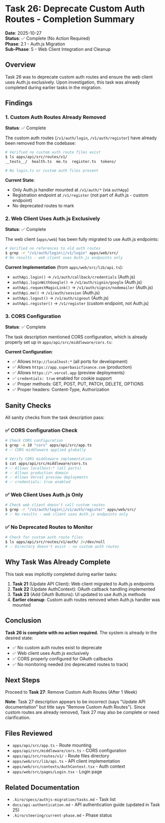 # Task 26: Deprecate Custom Auth Routes - Completion Summary

**Date**: 2025-10-27  
**Status**: ✅ Complete (No Action Required)  
**Phase**: 2.1 - Auth.js Migration  
**Sub-Phase**: 5 - Web Client Integration and Cleanup

## Overview

Task 26 was to deprecate custom auth routes and ensure the web client uses Auth.js exclusively. Upon investigation, this task was already completed during earlier tasks in the migration.

## Findings

### 1. Custom Auth Routes Already Removed

**Status**: ✅ Complete

The custom auth routes (`/v1/auth/login`, `/v1/auth/register`) have already been removed from the codebase:

```bash
# Verified no custom auth route files exist
$ ls apps/api/src/routes/v1/
__tests__/  health.ts  me.ts  register.ts  tokens/

# No login.ts or custom auth files present
```

**Current State**:
- Only Auth.js handler mounted at `/v1/auth/*` (via `authApp`)
- Registration endpoint at `/v1/register` (not part of Auth.js - custom endpoint)
- No deprecated routes to mark

### 2. Web Client Uses Auth.js Exclusively

**Status**: ✅ Complete

The web client (`apps/web`) has been fully migrated to use Auth.js endpoints:

```bash
# Verified no references to old auth routes
$ grep -r "/v1/auth/login\|/v1/login" apps/web/src/
# No results - web client uses Auth.js endpoints only
```

**Current Implementation** (from `apps/web/src/lib/api.ts`):
- `authApi.login()` → `/v1/auth/callback/credentials` (Auth.js)
- `authApi.loginWithGoogle()` → `/v1/auth/signin/google` (Auth.js)
- `authApi.requestMagicLink()` → `/v1/auth/signin/nodemailer` (Auth.js)
- `authApi.me()` → `/v1/auth/session` (Auth.js)
- `authApi.logout()` → `/v1/auth/signout` (Auth.js)
- `authApi.register()` → `/v1/register` (custom endpoint, not Auth.js)

### 3. CORS Configuration

**Status**: ✅ Complete

The task description mentioned CORS configuration, which is already properly set up in `apps/api/src/middleware/cors.ts`:

**Current Configuration**:
- ✅ Allows `http://localhost:*` (all ports for development)
- ✅ Allows `https://app.superbasicfinance.com` (production)
- ✅ Allows `https://*.vercel.app` (preview deployments)
- ✅ `credentials: true` enabled for cookie support
- ✅ Proper methods: GET, POST, PUT, PATCH, DELETE, OPTIONS
- ✅ Proper headers: Content-Type, Authorization

## Sanity Checks

All sanity checks from the task description pass:

### ✅ CORS Configuration Check

```bash
# Check CORS configuration
$ grep -A 10 "cors" apps/api/src/app.ts
# ✅ CORS middleware applied globally

# Verify CORS middleware implementation
$ cat apps/api/src/middleware/cors.ts
# ✅ Allows localhost:* (all ports)
# ✅ Allows production domain
# ✅ Allows Vercel preview deployments
# ✅ credentials: true enabled
```

### ✅ Web Client Uses Auth.js Only

```bash
# Check web client doesn't call custom routes
$ grep -r "/v1/auth/login\|/v1/auth/register" apps/web/src/
# ✅ No results - web client uses Auth.js endpoints only
```

### ✅ No Deprecated Routes to Monitor

```bash
# Check for custom auth route files
$ ls apps/api/src/routes/v1/auth/ 2>/dev/null
# ✅ Directory doesn't exist - no custom auth routes
```

## Why Task Was Already Complete

This task was implicitly completed during earlier tasks:

1. **Task 21** (Update API Client): Web client migrated to Auth.js endpoints
2. **Task 22** (Update AuthContext): OAuth callback handling implemented
3. **Task 23** (Add OAuth Buttons): UI updated to use Auth.js methods
4. **Earlier cleanup**: Custom auth routes removed when Auth.js handler was mounted

## Conclusion

**Task 26 is complete with no action required.** The system is already in the desired state:

- ✅ No custom auth routes exist to deprecate
- ✅ Web client uses Auth.js exclusively
- ✅ CORS properly configured for OAuth callbacks
- ✅ No monitoring needed (no deprecated routes to track)

## Next Steps

Proceed to **Task 27**: Remove Custom Auth Routes (After 1 Week)

**Note**: Task 27 description appears to be incorrect (says "Update API documentation" but title says "Remove Custom Auth Routes"). Since custom routes are already removed, Task 27 may also be complete or need clarification.

## Files Reviewed

- `apps/api/src/app.ts` - Route mounting
- `apps/api/src/middleware/cors.ts` - CORS configuration
- `apps/api/src/routes/v1/` - Route files directory
- `apps/web/src/lib/api.ts` - API client implementation
- `apps/web/src/contexts/AuthContext.tsx` - Auth context
- `apps/web/src/pages/Login.tsx` - Login page

## Related Documentation

- `.kiro/specs/authjs-migration/tasks.md` - Task list
- `docs/api-authentication.md` - API authentication guide (updated in Task 25)
- `.kiro/steering/current-phase.md` - Phase status
